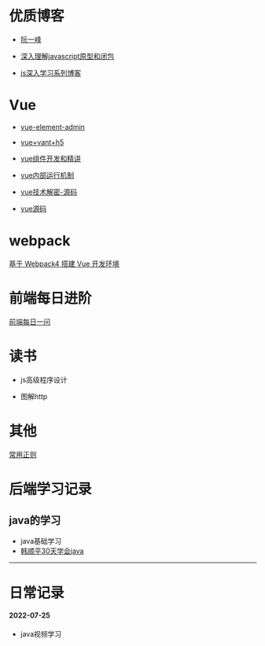 # 优质博客
* [阮一峰](http://www.ruanyifeng.com/blog/)  


  
* [深入理解javascript原型和闭包](https://www.cnblogs.com/wangfupeng1988/p/3977924.html)  

* [js深入学习系列博客](https://github.com/mqyqingfeng/Blog)

# Vue

* [vue-element-admin](https://panjiachen.gitee.io/vue-element-admin-site/zh/guide/)  

* [vue+vant+h5](https://juejin.cn/post/6844903863070228494#heading-6)  

* [vue组件开发和精讲](https://www.jianshu.com/nb/38706210)   

* [vue内部运行机制](https://www.jianshu.com/nb/38750707) 

* [vue技术解密-源码](https://ustbhuangyi.github.io/vue-analysis/v2/prepare/)  

* [vue源码](https://juejin.cn/post/6949370458793836580) 

# webpack
[基于 Webpack4 搭建 Vue 开发环境](https://juejin.cn/post/6844903692987023373#heading-11)  


# 前端每日进阶
[前端每日一问](https://muyiy.cn/question/)    

# 读书  

* js高级程序设计    

*  图解http

# 其他  
[常用正则](https://www.cnblogs.com/hsinfo/p/13584432.html)   

# 后端学习记录
## java的学习
- java基础学习
- [韩顺平30天学会java](https://www.bilibili.com/video/BV1fh411y7R8?p=4)
----


# 日常记录  
#### 2022-07-25
- java视频学习









